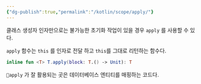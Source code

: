 ```yaml
---
{"dg-publish":true,"permalink":"/kotlin/scope/apply/"}
---
```



클래스 생성자 인자만으로는 불가능한 초기화 작업이 있을 경우 `apply` 를 사용할 수 있다.

`apply` 함수는 `this` 를 인자로 전달 하고 `this`를 그대로 리턴하는 함수다.

```kotlin
inline fun <T> T.apply(block: T.() -> Unit): T
```

`apply` 가 잘 활용되는 곳은 데이터베이스 엔티티를 매핑하는 코드다.
